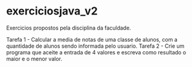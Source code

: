 # exerciciosjava_v2
Exercicios propostos pela disciplina da faculdade.

Tarefa 1 - Calcular a media de notas de uma classe de alunos, com a quantidade de alunos sendo informada pelo usuario.
Tarefa 2 - Crie um programa que aceite a entrada de 4 valores e escreva como resultado o maior e o menor valor.
